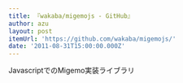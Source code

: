 ```yaml
---
title: 『wakaba/migemojs - GitHub』
author: azu
layout: post
itemUrl: 'https://github.com/wakaba/migemojs/'
date: '2011-08-31T15:00:00.000Z'
---
```

JavascriptでのMigemo実装ライブラリ
